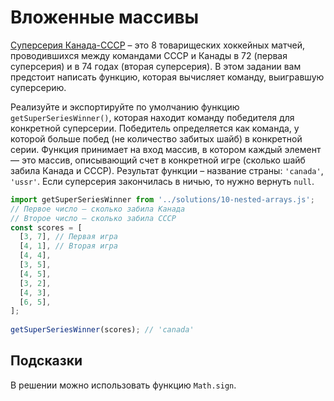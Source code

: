 # Вложенные массивы

[Суперсерия Канада-СССР](https://ru.wikipedia.org/wiki/Суперсерия_СССР_—_Канада_(1972)) – это 8 товарищеских хоккейных матчей, проводившихся между командами СССР и Канады в 72 (первая суперсерия) и в 74 годах (вторая суперсерия). В этом задании вам предстоит написать функцию, которая вычисляет команду, выигравшую суперсерию.

Реализуйте и экспортируйте по умолчанию функцию `getSuperSeriesWinner()`, которая находит команду победителя для конкретной суперсерии. Победитель определяется как команда, у которой больше побед (не количество забитых шайб) в конкретной серии. Функция принимает на вход массив, в котором каждый элемент — это массив, описывающий счет в конкретной игре (сколько шайб забила Канада и СССР). Результат функции – название страны: `'canada'`, `'ussr'`. Если суперсерия закончилась в ничью, то нужно вернуть `null`.

```js
import getSuperSeriesWinner from '../solutions/10-nested-arrays.js';
// Первое число – сколько забила Канада
// Второе число – сколько забила СССР
const scores = [
  [3, 7], // Первая игра
  [4, 1], // Вторая игра
  [4, 4],
  [3, 5],
  [4, 5],
  [3, 2],
  [4, 3],
  [6, 5],
];
 
getSuperSeriesWinner(scores); // 'canada'
```

## Подсказки

В решении можно использовать функцию `Math.sign`.